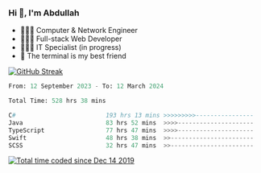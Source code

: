 <h3>Hi 👋, I'm Abdullah</h3>

- 👷🏼‍♂️ Computer & Network Engineer
- 👨🏻‍💻 Full-stack Web Developer
- 👨🏻‍💻 IT Specialist (in progress)
- 🖤 The terminal is my best friend

[![GitHub Streak](https://streak-stats.demolab.com?user=al3bad&theme=transparent&date_format=j%20M%5B%20Y%5D)](https://git.io/streak-stats)

<!--START_SECTION:waka-->

```python
From: 12 September 2023 - To: 12 March 2024

Total Time: 528 hrs 38 mins

C#                         193 hrs 13 mins >>>>>>>>>----------------   36.22 %
Java                       83 hrs 52 mins  >>>>---------------------   15.72 %
TypeScript                 77 hrs 47 mins  >>>>---------------------   14.58 %
Swift                      48 hrs 38 mins  >>-----------------------   09.12 %
SCSS                       32 hrs 47 mins  >>-----------------------   06.15 %
```

<!--END_SECTION:waka-->

<p>
  <a href="https://wakatime.com/@ce2a2aac-0d6b-4d65-b864-8a4bcaf12967"><img src="https://wakatime.com/badge/user/ce2a2aac-0d6b-4d65-b864-8a4bcaf12967.svg" alt="Total time coded since Dec 14 2019" /></a>
</p>
